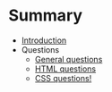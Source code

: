 # Summary

* [Introduction](README.md)
* Questions
   * [General questions](questions/general.md)
   * [HTML questions](questions/html.md)
   * [CSS questions!](questions/css.md)

